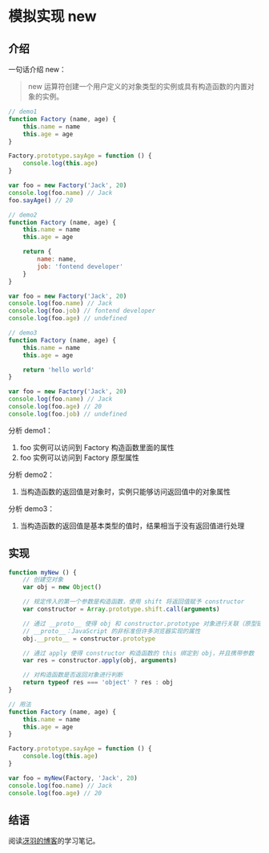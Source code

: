 # 模拟实现 new

## 介绍
一句话介绍 new：
> new 运算符创建一个用户定义的对象类型的实例或具有构造函数的内置对象的实例。

```js
// demo1
function Factory (name, age) {
    this.name = name
    this.age = age
}

Factory.prototype.sayAge = function () {
    console.log(this.age)
}

var foo = new Factory('Jack', 20)
console.log(foo.name) // Jack
foo.sayAge() // 20

// demo2
function Factory (name, age) {
    this.name = name
    this.age = age

    return {
        name: name,
        job: 'fontend developer'
    }
}

var foo = new Factory('Jack', 20)
console.log(foo.name) // Jack
console.log(foo.job) // fontend developer
console.log(foo.age) // undefined

// demo3
function Factory (name, age) {
    this.name = name
    this.age = age

    return 'hello world'
}

var foo = new Factory('Jack', 20)
console.log(foo.name) // Jack
console.log(foo.age) // 20
console.log(foo.job) // undefined
```

分析 demo1：
1. foo 实例可以访问到 Factory 构造函数里面的属性
2. foo 实例可以访问到 Factory 原型属性

分析 demo2：
1. 当构造函数的返回值是对象时，实例只能够访问返回值中的对象属性

分析 demo3：
1. 当构造函数的返回值是基本类型的值时，结果相当于没有返回值进行处理

## 实现
```js
function myNew () {
    // 创建空对象
    var obj = new Object()

    // 规定传入的第一个参数是构造函数，使用 shift 将返回值赋予 constructor
    var constructor = Array.prototype.shift.call(arguments)

    // 通过 __proto__ 使得 obj 和 constructor.prototype 对象进行关联（原型链）
    // __proto__：JavaScript 的非标准但许多浏览器实现的属性
    obj.__proto__ = constructor.prototype

    // 通过 apply 使得 constructor 构造函数的 this 绑定到 obj，并且携带参数
    var res = constructor.apply(obj, arguments)

    // 对构造函数是否返回对象进行判断
    return typeof res === 'object' ? res : obj
}

// 用法
function Factory (name, age) {
    this.name = name
    this.age = age
}

Factory.prototype.sayAge = function () {
    console.log(this.age)
}

var foo = myNew(Factory, 'Jack', 20)
console.log(foo.name) // Jack
console.log(foo.age) // 20
```

## 结语

阅读[冴羽的博客](https://github.com/mqyqingfeng/Blog/issues/13)的学习笔记。